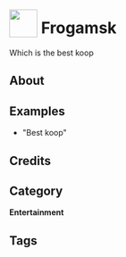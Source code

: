 # <img src="https://raw.githack.com/FortAwesome/Font-Awesome/master/svgs/solid/robot.svg" card_color="#22A7F0" width="50" height="50" style="vertical-align:bottom"/> Frogamsk
Which is the best koop

## About


## Examples
* "Best koop"

## Credits


## Category
**Entertainment**

## Tags

